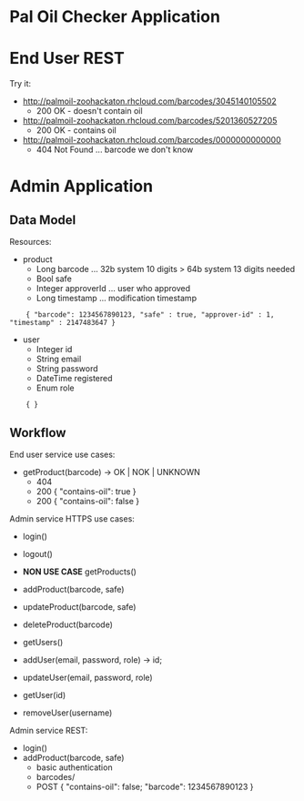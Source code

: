 # Pal Oil Checker Application



# End User REST

Try it:
* http://palmoil-zoohackaton.rhcloud.com/barcodes/3045140105502
   * 200 OK - doesn't contain oil
* http://palmoil-zoohackaton.rhcloud.com/barcodes/5201360527205
   * 200 OK - contains oil
* http://palmoil-zoohackaton.rhcloud.com/barcodes/0000000000000
   * 404 Not Found ... barcode we don't know



# Admin Application

## Data Model

Resources:
* product
    * Long barcode          ... 32b system 10 digits > 64b system 13 digits needed
    * Bool safe
    * Integer approverId    ... user who approved
    * Long timestamp        ... modification timestamp
```    
    { "barcode": 1234567890123, "safe" : true, "approver-id" : 1, "timestamp" : 2147483647 }
```    
* user
    * Integer id
    * String email
    * String password
    * DateTime registered
    * Enum role
```    
    { }
```    

## Workflow

End user service use cases:
* getProduct(barcode) -> OK | NOK | UNKNOWN
    * 404
    * 200 { "contains-oil": true }
    * 200 { "contains-oil": false }

Admin service HTTPS use cases:
* login()
* logout()

* **NON USE CASE** getProducts()
* addProduct(barcode, safe)
* updateProduct(barcode, safe)
* deleteProduct(barcode)

* getUsers()
* addUser(email, password, role) -> id;
* updateUser(email, password, role)
* getUser(id)
* removeUser(username)

Admin service REST:
* login()
* addProduct(barcode, safe)
    * basic authentication
    * barcodes/
    * POST { "contains-oil": false; "barcode": 1234567890123 }
